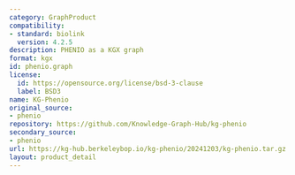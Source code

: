 ```yaml
---
category: GraphProduct
compatibility:
- standard: biolink
  version: 4.2.5
description: PHENIO as a KGX graph
format: kgx
id: phenio.graph
license:
  id: https://opensource.org/license/bsd-3-clause
  label: BSD3
name: KG-Phenio
original_source:
- phenio
repository: https://github.com/Knowledge-Graph-Hub/kg-phenio
secondary_source:
- phenio
url: https://kg-hub.berkeleybop.io/kg-phenio/20241203/kg-phenio.tar.gz
layout: product_detail
---
```

